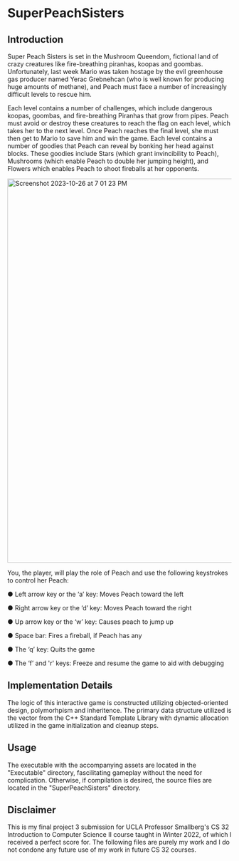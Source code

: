 # SuperPeachSisters
## Introduction
Super Peach Sisters is set in the Mushroom Queendom, fictional land of crazy creatures
like fire-breathing piranhas, koopas and goombas. Unfortunately, last week Mario was
taken hostage by the evil greenhouse gas producer named Yerac Grebnehcan (who is well
known for producing huge amounts of methane), and Peach must face a number of
increasingly difficult levels to rescue him.

Each level contains a number of challenges, which include dangerous koopas, goombas,
and fire-breathing Piranhas that grow from pipes. Peach must avoid or destroy these
creatures to reach the flag on each level, which takes her to the next level. Once Peach
reaches the final level, she must then get to Mario to save him and win the game. Each
level contains a number of goodies that Peach can reveal by bonking her head against
blocks. These goodies include Stars (which grant invincibility to Peach), Mushrooms
(which enable Peach to double her jumping height), and Flowers which enables Peach to
shoot fireballs at her opponents.

<img width="863" alt="Screenshot 2023-10-26 at 7 01 23 PM" src="https://github.com/alexsowinski/SuperPeachSisters/assets/125089619/21361acd-58b1-4bc3-ae6f-e7ab7692aa2e">

You, the player, will play the role of Peach and use the following keystrokes to control
her Peach:

● Left arrow key or the ‘a’ key: Moves Peach toward the left

● Right arrow key or the ‘d’ key: Moves Peach toward the right

● Up arrow key or the ‘w’ key: Causes peach to jump up

● Space bar: Fires a fireball, if Peach has any

● The ‘q’ key: Quits the game

● The ‘f’ and 'r' keys: Freeze and resume the game to aid with debugging

## Implementation Details
The logic of this interactive game is constructed utilizing objected-oriented design,
polymorhpism and inheritence. The primary data structure utilized is the vector from
the C++ Standard Template Library with dynamic allocation utilized in the game
initialization and cleanup steps.

## Usage
The executable with the accompanying assets are located in the "Executable" directory,
fascilitating gameplay without the need for complication. Otherwise, if compilation
is desired, the source files are located in the "SuperPeachSisters" directory.

## Disclaimer
This is my final project 3 submission for UCLA Professor Smallberg's CS 32 
Introduction to Computer Science II course taught in Winter 2022, of which I received
a perfect score for. The following files are purely my work and I do not condone
any future use of my work in future CS 32 courses.
